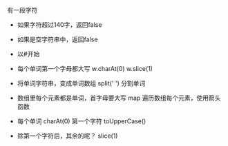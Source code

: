 有一段字符

- 如果字符超过140字，返回false
- 如果是空字符串中，返回false
- 以#开始
- 每个单词第一个字母都大写 
w.charAt(0)   w.slice(1)

- 将单词字符串，变成单词数组  split(' ') 分割单词
- 数组里每个元素都是单词，首字母要大写
  map 遍历数组每个元素，使用箭头函数
- 每个单词 charAt(0) 第一个字符 toUpperCase()
- 除第一个字符后，其余的呢？ slice(1)
